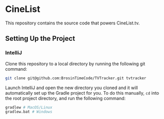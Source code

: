 # CineList

This repository contains the source code that powers CineList.tv.

## Setting Up the Project

### IntelliJ

Clone this repository to a local directory by running the following git command:

```bash
git clone git@github.com:BrosinTimeCode/TVTracker.git tvtracker
```

Launch IntelliJ and open the new directory you cloned and it will automatically set up the Gradle project for you. To do this manually, `cd` into the root project directory, and run the following command:

```bash
gradlew # MacOS/Linux
gradlew.bat # Windows
```
